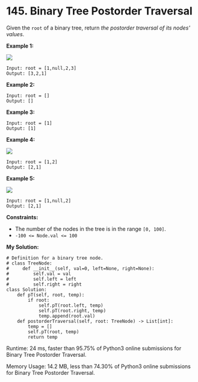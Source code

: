 # 145. Binary Tree Postorder Traversal
Given the  `root`  of a binary tree, return  _the postorder traversal of its nodes' values_.

**Example 1:**

![](https://assets.leetcode.com/uploads/2020/08/28/pre1.jpg)
```
Input: root = [1,null,2,3]
Output: [3,2,1]
```
**Example 2:**
```
Input: root = []
Output: []
```
**Example 3:**
```
Input: root = [1]
Output: [1]
```
**Example 4:**

![](https://assets.leetcode.com/uploads/2020/08/28/pre3.jpg)
```
Input: root = [1,2]
Output: [2,1]
```
**Example 5:**

![](https://assets.leetcode.com/uploads/2020/08/28/pre2.jpg)
```
Input: root = [1,null,2]
Output: [2,1]
```
**Constraints:**

-   The number of the nodes in the tree is in the range  `[0, 100]`.
-   `-100 <= Node.val <= 100`

**My Solution:**
```python=
# Definition for a binary tree node.
# class TreeNode:
#     def __init__(self, val=0, left=None, right=None):
#         self.val = val
#         self.left = left
#         self.right = right
class Solution:
    def pT(self, root, temp):
        if root:
            self.pT(root.left, temp)
            self.pT(root.right, temp) 
            temp.append(root.val)
    def postorderTraversal(self, root: TreeNode) -> List[int]:
        temp = []
        self.pT(root, temp)
        return temp
```
Runtime: 24 ms, faster than 95.75% of Python3 online submissions for Binary Tree Postorder Traversal.

Memory Usage: 14.2 MB, less than 74.30% of Python3 online submissions for Binary Tree Postorder Traversal.